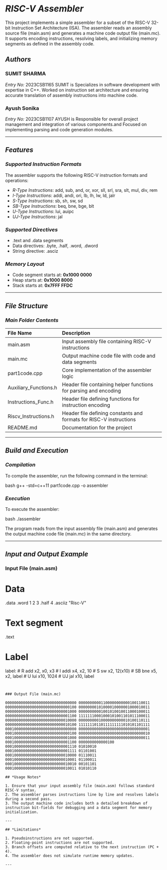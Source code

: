 # *RISC-V Assembler*

This project implements a simple assembler for a subset of the RISC-V 32-bit Instruction Set Architecture (ISA). The assembler reads an assembly source file (main.asm) and generates a machine code output file (main.mc). It supports encoding instructions, resolving labels, and initializing memory segments as defined in the assembly code.


## *Authors*

### SUMIT SHARMA

*Entry No:* 2023CSB1165
 SUMIT is Specializes in software development with expertise in C++. Worked on instruction set architecture and ensuring accurate translation of assembly instructions into machine code.
  

  


### Ayush Sonika

*Entry No:* 2023CSB1107
AYUSH is  Responsible for overall project management and integration of various components.and Focused on implementing parsing and code generation modules.




---

## *Features*

### *Supported Instruction Formats*

The assembler supports the following RISC-V instruction formats and operations:

- *R-Type Instructions*: add, sub, and, or, xor, sll, srl, sra, slt, mul, div, rem
- *I-Type Instructions*: addi, andi, ori, lb, lh, lw, ld, jalr
- *S-Type Instructions*: sb, sh, sw, sd
- *SB-Type Instructions*: beq, bne, bge, blt
- *U-Type Instructions*: lui, auipc
- *UJ-Type Instructions*: jal


### *Supported Directives*

- .text and .data segments
- Data directives: .byte, .half, .word, .dword
- String directive: .asciz


### *Memory Layout*

- Code segment starts at: **0x1000 0000**
- Heap starts at: **0x1000 8000**
- Stack starts at: **0x7FFF FFDC**

---

## *File Structure*

### *Main Folder Contents*

| File Name | Description |
| :-- | :-- |
| main.asm | Input assembly file containing RISC-V instructions |
| main.mc | Output machine code file with code and data segments |
| part1code.cpp | Core implementation of the assembler logic |
| Auxiliary_Functions.h | Header file containing helper functions for parsing and encoding |
| Instructions_Func.h | Header file defining functions for instruction encoding |
| Riscv_Instructions.h | Header file defining constants and formats for RISC-V instructions |
| README.md | Documentation for the project |

---

## *Build and Execution*

### *Compilation*

To compile the assembler, run the following command in the terminal:

bash
g++ -std=c++11 part1code.cpp -o assembler



### *Execution*

To execute the assembler:

bash
./assembler


The program reads from the input assembly file (main.asm) and generates the output machine code file (main.mc) in the same directory.

---

## *Input and Output Example*

### Input File (main.asm)
# Data
.data
       .word 1 2 3
       .half 4
       .asciiz "Risc-V"

# Text segment
.text 
# Label
label:
       # R
       add x2, x0, x3
       # I
       addi x4, x2, 10
       # S
       sw x2, 12(x10)
       # SB
       bne x5, x2, label
       # U
       lui x10, 1024
       # UJ
       jal x10, label
```


### Output File (main.mc)

00000000000000000000000000000000 00000000001100000000000100110011
00000000000000000000000000000100 00000000101000010000001000010011
00000000000000000000000000001000 00000000001001010010011000100011
00000000000000000000000000001100 11111110001000101001101011100011
00000000000000000000000000010000 00000000010000000000010100110111
00000000000000000000000000010100 11111110110111111111010101101111
00010000000000000000000000000000 00000000000000000000000000000001
00010000000000000000000000000100 00000000000000000000000000000010
00010000000000000000000000001000 00000000000000000000000000000011
00010000000000000000000000001100 0000000000000100
00010000000000000000000000001110 01010010
00010000000000000000000000001111 01101001
00010000000000000000000000010000 01110011
00010000000000000000000000010001 01100011
00010000000000000000000000010010 00101101
00010000000000000000000000010011 01010110

## *Usage Notes*

1. Ensure that your input assembly file (main.asm) follows standard RISC-V syntax.
2. The assembler parses instructions line by line and resolves labels during a second pass.
3. The output machine code includes both a detailed breakdown of instruction bit-fields for debugging and a data segment for memory initialization.

---

## *Limitations*

1. Pseudoinstructions are not supported.
2. Floating-point instructions are not supported.
3. Branch offsets are computed relative to the next instruction (PC + 4).
4. The assembler does not simulate runtime memory updates.

---